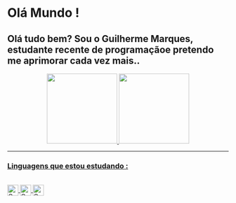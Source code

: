 <!-- presentation -->
## <h1>Olá Mundo !</h1>
## <h2>Olá tudo bem? Sou o Guilherme Marques, estudante recente de programaçãoe pretendo me aprimorar cada vez mais..</h>

<!-- Stats -->
<div align="center">
  <a href="https://github.com/guilhermeHenrique08">
  <img height="160em" src="https://github-readme-stats.vercel.app/api?username=guilhermeHenrique08&show_icons=true&theme=dark&include_all_commits=true&count_private=true"/>
  <img height="160em" src="https://github-readme-stats.vercel.app/api/top-langs/?username=guilhermeHenrique08&layout=compact&langs_count=7&theme=dark"/>
</div>

<hr>

<!-- Language -->
<h3>Linguagens que estou estudando :</h3>
<div style="display: inline_block"><br>
  <img align="center" alt="Guilherme-HTML" height="25" src="https://img.shields.io/badge/HTML5-E34F26?style=for-the-badge&logo=html5&logoColor=white">
  <img align="center" alt="Guilherme-CSS" height="25" src="https://img.shields.io/badge/CSS3-1572B6?style=for-the-badge&logo=css3&logoColor=white">
  <img align="center" alt="Guilherme-JS" height="25" src="https://img.shields.io/badge/JavaScript-FCD34D?style=for-the-badge&logo=javascript&logoColor=black">
</div>
